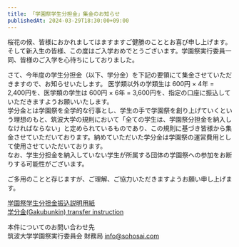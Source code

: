 ```yaml
---
title: 「学園祭学生分担金」集金のお知らせ
publishedAt: 2024-03-29T18:30:00+09:00
---
```


桜花の候、皆様におかれましてはますますご健勝のこととお喜び申し上げます。
そして新入生の皆様、この度はご入学おめでとうございます。学園祭実行委員一同、皆様のご入学を心待ちにしておりました。

さて、今年度の学生分担金（以下、学分金）を下記の要領にて集金させていただきますので、お知らせいたします。
医学類以外の学類生は 600円 × 4年 = 2,400円を、医学類の学生は 600円 × 6年 = 3,600円を、指定の口座に振込していただきますようお願いいたします。  
学分金とは学園祭を全学的な行事とし、学生の手で学園祭を創り上げていくという理想のもと、筑波大学の規則において「全ての学生は、学園祭分担金を納入しなければならない」と定められているものであり、この規則に基づき皆様から集金させていただいております。納めていただいた学分金は学園祭の運営費用として使用させていただいております。  
なお、学生分担金を納入していない学生が所属する団体の学園祭への参加をお断りする可能性がございます。

ご多用のことと存じますが、ご理解、ご協力いただきますようお願い申し上げます。

[学園祭学生分担金振込説明用紙](/news/gakubunkin.pdf)  
[学分金(Gakubunkin) transfer instruction](/news/gakubunkin-en.pdf)

本件についてのお問い合わせ先  
筑波大学学園祭実行委員会 財務局
info@sohosai.com
